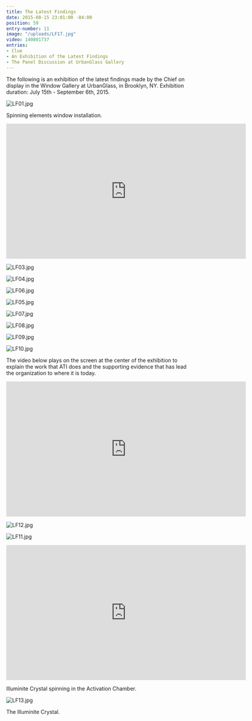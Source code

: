 ```yaml
---
title: The Latest Findings
date: 2015-08-15 23:01:00 -04:00
position: 59
entry-number: 11
image: "/uploads/LF17.jpg"
video: 140801737
entries:
- Clue
- An Exhibition of the Latest Findings
- The Panel Discussion at UrbanGlass Gallery
---
```


The following is an exhibition of the latest findings made by the Chief on display in the Window Gallery at UrbanGlass, in Brooklyn, NY. Exhibition duration: July 15th - September 6th, 2015.

![LF01.jpg](/uploads/LF01.jpg)

Spinning elements window installation.

<iframe src="https://player.vimeo.com/video/140802013" width="640" height="360" frameborder="0" webkitallowfullscreen mozallowfullscreen allowfullscreen></iframe>

![LF03.jpg](/uploads/LF03.jpg)

![LF04.jpg](/uploads/LF04.jpg)

![LF06.jpg](/uploads/LF06.jpg)

![LF05.jpg](/uploads/LF05.jpg)

![LF07.jpg](/uploads/LF07.jpg)

![LF08.jpg](/uploads/LF08.jpg)

![LF09.jpg](/uploads/LF09.jpg)

![LF10.jpg](/uploads/LF10.jpg)

The video below plays on the screen at the center of the exhibition to explain the work that ATI does and the supporting evidence that has lead the organization to where it is today.

<iframe src="https://player.vimeo.com/video/140800806" width="640" height="360" frameborder="0" webkitallowfullscreen mozallowfullscreen allowfullscreen></iframe>

![LF12.jpg](/uploads/LF12.jpg)

![LF11.jpg](/uploads/LF11.jpg)

<iframe src="https://player.vimeo.com/video/140801882" width="640" height="360" frameborder="0" webkitallowfullscreen mozallowfullscreen allowfullscreen></iframe>

Illuminite Crystal spinning in the Activation Chamber.

![LF13.jpg](/uploads/LF13.jpg)

The Illuminite Crystal.
